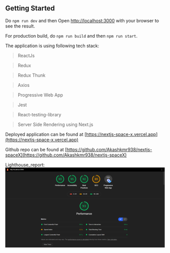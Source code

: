 ## Getting Started

Do `npm run dev` and then Open [http://localhost:3000](http://localhost:3000) with your browser to see the result.

For production build, do `npm run build` and then `npm run start`.

The application is using following tech stack:

> ReactJs

> Redux

> Redux Thunk

> Axios

> Progressive Web App

> Jest

> React-testing-library

> Server Side Rendering using Next.js

Deployed application can be found at [https://nextjs-space-x.vercel.app](https://nextjs-space-x.vercel.app)

Github repo can be found at [https://github.com/Akashkmr938/nextjs-spaceX](https://github.com/Akashkmr938/nextjs-spaceX)

Lighthouse_report: ![lighthouse](/lighthouse_report.PNG)
